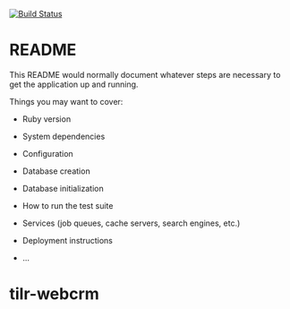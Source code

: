 
[![Build Status](https://travis-ci.org/thandon263/tilr-webcrm.svg?branch=master)](https://travis-ci.org/thandon263/tilr-webcrm)


# README

This README would normally document whatever steps are necessary to get the
application up and running.

Things you may want to cover:

* Ruby version

* System dependencies

* Configuration

* Database creation

* Database initialization

* How to run the test suite

* Services (job queues, cache servers, search engines, etc.)

* Deployment instructions

* ...
# tilr-webcrm
